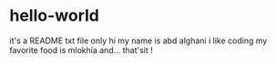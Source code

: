 # hello-world
it's a README txt file only
hi my name is abd alghani
i like coding
my favorite food is mlokhia
and... that'sit !
